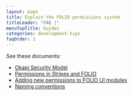 ```yaml
---
layout: page
title: Explain the FOLIO permissions system
titleLeader: "FAQ |"
menuTopTitle: Guides
categories: development-tips
faqOrder: 1
---
```


See these documents:

* [Okapi Security Model](https://github.com/folio-org/okapi/blob/master/doc/security.md)
* [Permissions in Stripes and FOLIO](https://github.com/folio-org/stripes-core/blob/master/doc/permissions.md)
* [Adding new permissions to FOLIO UI modules](https://github.com/folio-org/stripes-core/blob/master/doc/adding-permissions.md)
* [Naming conventions](/guidelines/naming-conventions/)
